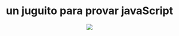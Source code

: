 <div align="center" >
<h1> un juguito para provar javaScript </h1>
  <a href= #><img src= "https://media.giphy.com/media/3CSwdzcG134tHUlzjt/giphy.gif"></a></div>